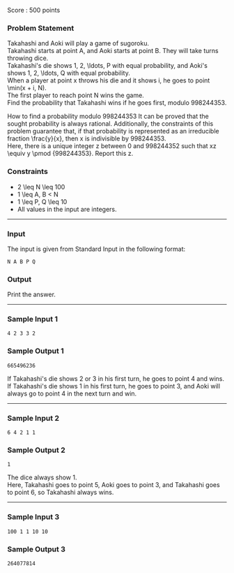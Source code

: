Score : 500 points

### Problem Statement

Takahashi and Aoki will play a game of sugoroku.  
Takahashi starts at point A, and Aoki starts at point B. They will take turns throwing dice.  
Takahashi's die shows 1, 2, \ldots, P with equal probability, and Aoki's shows 1, 2, \ldots, Q with equal probability.  
When a player at point x throws his die and it shows i, he goes to point \min(x + i, N).  
The first player to reach point N wins the game.  
Find the probability that Takahashi wins if he goes first, modulo 998244353.

How to find a probability modulo 998244353
It can be proved that the sought probability is always rational. Additionally, the constraints of this problem guarantee that, if that probability is represented as an irreducible fraction \frac{y}{x}, then x is indivisible by 998244353.   
Here, there is a unique integer z between 0 and 998244352 such that xz \equiv y \pmod {998244353}. Report this z.

### Constraints

* 2 \leq N \leq 100
* 1 \leq A, B < N
* 1 \leq P, Q \leq 10
* All values in the input are integers.

---

### Input

The input is given from Standard Input in the following format:

```
N A B P Q
```

### Output

Print the answer.

---

### Sample Input 1

```
4 2 3 3 2
```

### Sample Output 1

```
665496236
```

If Takahashi's die shows 2 or 3 in his first turn, he goes to point 4 and wins.  
If Takahashi's die shows 1 in his first turn, he goes to point 3, and Aoki will always go to point 4 in the next turn and win.

---

### Sample Input 2

```
6 4 2 1 1
```

### Sample Output 2

```
1
```

The dice always show 1.  
Here, Takahashi goes to point 5, Aoki goes to point 3, and Takahashi goes to point 6, so Takahashi always wins.

---

### Sample Input 3

```
100 1 1 10 10
```

### Sample Output 3

```
264077814
```